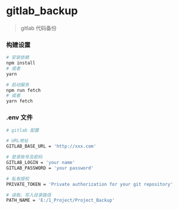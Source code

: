 # gitlab_backup

> gitlab 代码备份

### 构建设置

```bash
# 安装依赖
npm install
# 或者 
yarn

# 启动服务
npm run fetch
# 或者
yarn fetch
```

### .env 文件

```bash
# gitlab 配置

# URL地址
GITLAB_BASE_URL = 'http://xxx.com'

# 登录账号及密码
GITLAB_LOGIN = 'your name'
GITLAB_PASSWORD = 'your password'

# 私有授权
PRIVATE_TOKEN = 'Private authorization for your git repository'

# 读取、写入目录路径
PATH_NAME = 'E:/1_Project/Project_Backup'
```

